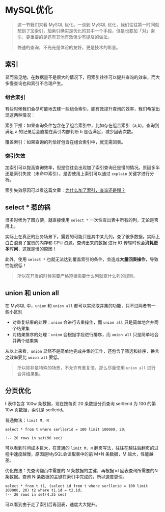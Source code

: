 # MySQL优化

> 这一节我们来看 MySQL 优化。一谈到 MySQL 优化，我们往往第一时间就想到了加索引，加索引确实是优化的其中一个手段，但是也要加「对」索引，更重要的是还有其他有效但少有提及的做法。
>
> 快速的查询，不光光是体验的友好，更是技术的彰显。

## 索引

显而易见地，在数据量不是很大的情况下，用索引往往可以提升查询的效率，而大多慢查询也和索引不合理产生。

### 组合索引

有些时候我们会尽可能地去建一些组合索引，能有效提升查询的效率，我们希望出现这两种情况：

索引下推：如果查询条件包含在了组合索引中，比如存在组合索引（a,b)，查询到满足 a 的记录后会直接在索引内部判断 b 是否满足，减少回表次数。

覆盖索引：如果查询的列恰好包含在组合索引中，就无需回表。

### 索引失效

加索引可以提高查询效率，但是往往会出现加了索引查询还是慢的情况。原因多半还是索引失效（未命中索引），是否使用上索引可以通过 `explain` 关键字进行分析。

索引失效原因可以看这篇文章：[为什么加了索引，查询还是慢？](docs/MySQL/MySQL索引失效场景.md)

## select \* 惹的祸

很多时候为了图方便，就直接使用 `select *` 一次性查出表中所有的列，无论是否用上。

实际上在真正的业务场景下，需要的可能只是其中某几列，查了很多数据，实际上白白浪费了宝贵的内存和 CPU 资源，查询出来的数据 进行 IO 传输时也会**消耗更多时间**，这就是慢的原因！

此外，使用 `select *` 也就无法达到覆盖索引的条件，会造成**大量回表操作**，导致性能很低！

> 所以在开发的时候需要严格遵循需要什么列就查什么列的规则。

## union 和 union all

在 MySQL 中，`union` 和 `union all` 都可以实现取并集的功能，只不过两者有一些小区别

- 对重复结果的处理：`union` 会进行去重操作，而 `union all` 只是简单地合并两个结果集
- 对结果排序的处理：`union` 会根据字段进行排序，而 `union all` 只是简单地合并两个结果集

从以上来看，`union` 显然不是简单地完成并集的工作，还包含了筛选和排序，换言之效率要比 `union all` 要低。

> 所以除非是特殊的场景，不允许有重复值，那么尽量使用 `union all` 进行合并结果集。

## 分页优化

t 表中包含 100w 条数据，现在按每页 20 条数据分页查询 serllerid 为 100 的第 10w 页数据，索引是 serllerid。

普通做法：`limit M, N`

```mysql
select * from t where serllerid = 100 limit 100000, 20;

!-- 20 rows in set(90 sec)
```

可以看到时间成本巨大，在普通的 `limit M, N` 翻页写法，往往在越往后翻页的过程中速度越慢，原因是MySQL会读取表中的前 M+N 条数据，M 越大，性能越差。



优化做法：先查询翻页中需要的 N 条数据的主键，再根据 id 回表查询所需要的N条数据。查询 N 条数据的主键在索引中完成的，所以速度更快。

```mysql
select * from t t1, (select id from t where serllerid = 100 limit 100000, 20) t2 where t1.id = t2.id;
!-- 20 rows in set(4.25 sec)
```

可以看到由于走了索引后再回表，速度大大提升。